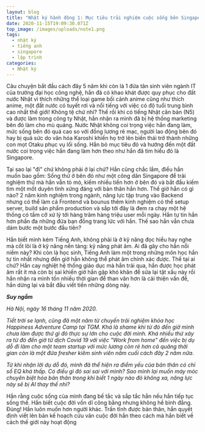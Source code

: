 ```yaml
---
layout: blog
title: "Nhật ký hành động 1: Mục tiêu trải nghiệm cuộc sống bên Singapore"
date: 2020-11-15T19:09:30.071Z
top_image: /images/uploads/note1.png
tags:
  - nhật ký
  - tiếng anh
  - singapore
  - lập trình
categories:
  - Nhật ký
---
```

Câu chuyện bắt đầu cách đây 5 năm khi còn là 1 đứa tân sinh viên ngành IT của trường đại học công nghệ, hắn đã có khao khát được quy phục cho đất nước Nhật vì thích những thể loại game bối cảnh anime cũng như thích anime, một đất nước có tuyết rơi và nổi tiếng với việc có độ tuổi trung bình cao nhất thế giới! Không tệ chứ nhỉ? Thế rồi khi có tiếng Nhật căn bản (N5) và được làm trong công ty Nhật, hắn nhận ra mình đã bị hệ thống marketing bên đó làm cho mù quáng. Nước Nhật không coi trọng việc hắn đang làm, mức sống bên đó quá cao so với đồng lương rẻ mạc, người lao động bên đó hay bị quá sức do văn hóa Karoshi khiến họ trở lên biến thái trở thành những con mọt Otaku phục vụ lối sống. Hắn bỏ mục tiêu đó và hướng đến một đất nước coi trọng việc hắn đang làm hơn theo như hắn đã tìm hiểu đó là Singapore.

<!-- more -->

Tại sao lại "đi" chứ không phải ở lại chứ? Hắn cũng chắc lắm, điều hắn muốn bao gồm: Sống thử ở bên đó như một công dân Singapore để trải nghiệm thứ mà hắn vẫn tò mò, kiếm nhiều tiền hơn ở bên đó và bắt đầu kiếm tìm một mốt duyên tình xứng đáng với bản thân hắn hơn. Thế giờ hắn có gì nào? 2 năm kinh nghiệm trong ngành, năng lực tập trung vào Backend nhưng có thể làm cả Frontend và bounus thêm kinh nghiệm có thể setup server, build sản phẩm production và sắp tới đây là đem ra chạy một hệ thống có tầm cỡ xử lý tới hàng trăm hàng triệu user mỗi ngày. Hắn tự tin hắn hơn phần đa những đứa bạn đồng trang lức với hắn. Thế sao hắn vẫn chưa dám bước một bước đầu tiên?

Hắn biết mình kém Tiếng Anh, không phải là ở kỹ năng đọc hiểu hay nghe mà cốt lõi là ở kỹ năng nền tảng: kỹ năng phát âm. Ai đã gây cho hắn nỗi niềm này? Khi còn là học sinh, Tiếng Anh làm một trong những môn học hắn tự tin nhất nhưng đến giờ hắn không thể phát âm chính xác được. Thế tại ai chứ? Hắn cay nghiệt hệ thống giáo dục mà hắn trải qua, hắn được học phát âm rất ít mà còn bị sai khiến giờ hắn gặp khó khăn để sửa lại tật xấu này rồi hắn nhận ra mình tốn nhiều thời gian để than vãn hơn là cải thiện vấn đề, hắn dừng lại và bắt đầu viết tiến những dòng này.

***Suy ngẫm***

*Hà Nội, ngày 16 tháng 11 năm 2020.*

*Tiết trời se lạnh, cũng đã một năm từ chuyến trải nghiệm khóa học Happiness Adventure Camp tại TGM. Khá là shame khi từ đó đến giờ mình chưa làm được thứ gì đó thực sự lớn cho cuộc đời mình. Khá nhiều thứ xảy ra từ đó đến giờ từ dịch Covid 19 với việc "Work from home" đến việc bị dụ dỗ đi làm cho một team startup với mức lương còn rẻ hơn cả quãng thời gian còn là một đứa fresher kiêm sinh viên năm cuối cách đây 2 năm nữa.*

*Từ khi nhận lời dụ dỗ đó, mình đã thể hiện ra điểm yếu của bản thân có chỉ số EQ khá thấp. Có điều gì đó sai sai với mình? Sao mình lại muốn máy móc chuyên biệt hóa bản thân trong khi biết 1 ngày nào đó không xa, năng lực này sẽ bị AI thay thế nhỉ?*

Hắn rằng cuộc sống của mình đang bế tắc và sắp tắc hẳn nếu hắn tiếp tục sống thế. Hắn biết cuộc đời vốn dĩ công bằng nhưng không hề bình đẳng. Đúng! Hắn luôn muốn hơn người khác. Trấn tĩnh được bản thân, hắn quyết định viết lên bản kế hoạch cứu vãn cuộc đời hắn theo cách mà hắn biết về cách thế giới này hoạt động